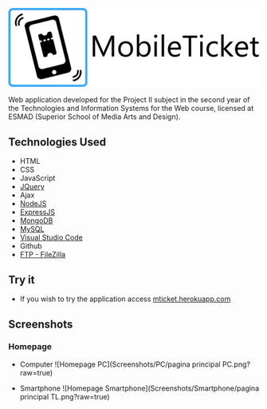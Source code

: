 ![MobileTicket](Screenshots/mTicketLogo.png)

Web application developed for the Project II subject in the second year of the Technologies and Information Systems for the Web course, licensed at ESMAD (Superior School of Media Arts and Design).


## Technologies Used

* HTML
* CSS
* JavaScript
* [JQuery](https://jquery.com/)
* Ajax
* [NodeJS](https://nodejs.org/en/)
* [ExpressJS](https://expressjs.com/)
* [MongoDB](https://www.mongodb.com/)
* [MySQL](https://www.mysql.com/)
* [Visual Studio Code](https://code.visualstudio.com/)
* Github
* [FTP - FileZilla](https://filezilla-project.org/)

## Try it
* If you wish to try the application access [mticket.herokuapp.com](https://mticket.herokuapp.com)

## Screenshots

### Homepage

* Computer
![Homepage PC](Screenshots/PC/pagina principal PC.png?raw=true)

* Smartphone
![Homepage Smartphone](Screenshots/Smartphone/pagina principal TL.png?raw=true)
